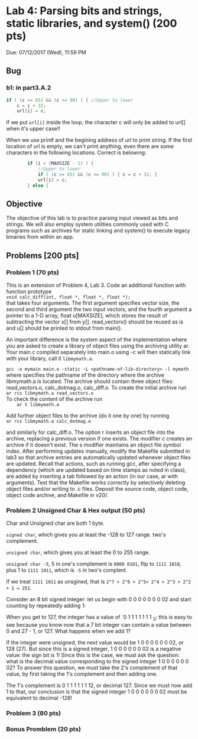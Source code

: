 # Lab 4: Parsing bits and strings, static libraries, and system() (200 pts)
Due: 07/12/2017 (Wed), 11:59 PM

## Bug

### b1: in part3.A.2

```c
if ( (c >= 65) && (c <= 90) ) { //Upper to lower
    c = c + 32;
    url[i] = c;
```
If we put `url[i]` inside the loop, the character c will only be added to url[] when it's upper case!!

When we use printf and the begining address of url to print string. If the first location of url is empty, we can't print anything, even there are some characters in the following locations. Correct is belowing:

```c
        if (i < (MAXSIZE - 1) ) {
            //Upper to lower
            if ( (c >= 65) && (c <= 90) ) { c = c + 32; }
            url[i] = c;
        } else {
```

## Objective 
The objective of this lab is to practice parsing input viewed as bits and strings. We will also employ system utilities commonly used with C programs such as archives for static linking and system() to execute legacy binaries from within an app.


## Problems [200 pts]

### Problem 1 (70 pts)
This is an extension of Problem 4, Lab 3. Code an additional function with function prototype  
` void calc_diff(int, float *, float *, float *); `  
that takes four arguments. The first argument specifies vector size, the second and third argument the two input vectors, and the fourth argument a pointer to a 1-D array, float u[MAXSIZE], which stores the result of subtracting the vector x[] from y[]. read_vectors() should be reused as is and u[] should be printed to stdout from main().

An important difference is the system aspect of the implementation where you are asked to create a library of object files using the archiving utility ar. Your main.c compiled separately into main.o using -c will then statically link with your library, call it `libmymath.a`.

`gcc -o mymain main.o -static -L <pathname-of-lib-directory> -l mymath   
`
where <pathname-of-lib-directory> specifies the pathname of the directory where the archive libmymath.a is located. The archive should contain three object files: read_vectors.o, calc_dotmag.o, calc_diff.o. To create the initial archive run   
`ar rcs libmymath.a read_vectors.o`  
To check the content of the archive run   
`     ar t libmymath.a `  

Add further object files to the archive (do it one by one) by running   
` ar rcs libmymath.a calc_dotmag.o `

and similarly for calc_diff.o. The option r inserts an object file into the archive, replacing a previous version if one exists. The modifier c creates an archive if it doesn't exist. The s modifier maintains an object file symbol index. After performing updates manually, modify the Makefile submitted in lab3 so that archive entries are automatically updated whenever object files are updated. Recall that actions, such as running gcc, after specifying a dependency (which are updated based on time stamps as noted in class), are added by inserting a tab followed by an action (in our case, ar with arguments). Test that the Makefile works correctly by selectively deleting object files and/or writing to .c files. Deposit the source code, object code, object code archive, and Makefile in v20/.



### Problem 2 Unsigned Char & Hex output (50 pts)

Char and Unsigned char are both 1 byte. 

`signed char`, which gives you at least the -128 to 127 range. two's complement.

`unsigned char`,  which gives you at least the 0 to 255 range.

`unsigned char -5`, 5 in one's complement is `0000 0101`, flip to `1111 1010`, plus 1 to `1111 1011`, which is `-5` in two's complent.

If we treat `1111 1011` as unsgined, that is `2^7 + 2^6 + 2^5+ 2^4 + 2^3 + 2^2 + 1 = 251`.

Consider an 8 bit signed integer: let us begin with 0 0 0 0 0 0 0 02 and start counting by repeatedly adding 1:

When you get to 127, the integer has a value of `0 1 1 1 1 1 1 1 <sub>2</sub>; this is easy to see because you know now that a 7 bit integer can contain a value between 0 and 27 - 1, or 127. What happens when we add 1?

If the integer were unsigned, the next value would be 1 0 0 0 0 0 0 02, or 128 (27). But since this is a signed integer, 1 0 0 0 0 0 0 02 is a negative value: the sign bit is 1!
Since this is the case, we must ask the question: what is the decimal value corresponding to the signed integer
1 0 0 0 0 0 0 02? To answer this question, we must take the 2's complement of that value, by first taking the 1's complement and then adding one.

The 1's complement is 0 1 1 1 1 1 1 12, or decimal 127. Since we must now add 1 to that, our conclusion is that the signed integer 1 0 0 0 0 0 0 02 must be equivalent to decimal -128!


### Problem 3 (80 pts)

### Bonus Promblem (20 pts)
